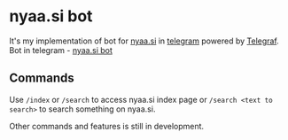 # nyaa.si bot

It's my implementation of bot for [nyaa.si](https://nyaa.si) in [telegram](https://telegram.org) powered by [Telegraf](https://github.com/telegraf/telegraf).  
Bot in telegram - [nyaa.si bot](https://t.me/nyaasi_bot)
## Commands
Use `/index` or `/search` to access nyaa.si index page or `/search <text to search>` to search something on nyaa.si.  

Other commands and features is still in development.